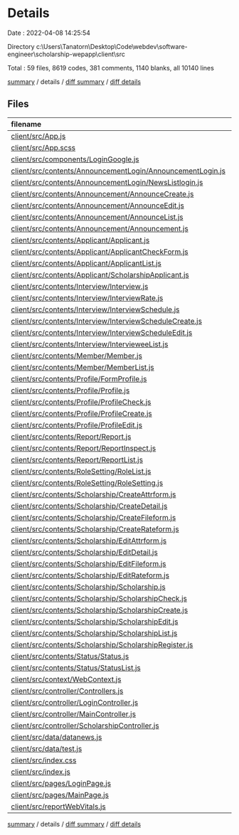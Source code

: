 # Details

Date : 2022-04-08 14:25:54

Directory c:\Users\Tanatorn\Desktop\Code\webdev\software-engineer\scholarship-wepapp\client\src

Total : 59 files,  8619 codes, 381 comments, 1140 blanks, all 10140 lines

[summary](results.md) / details / [diff summary](diff.md) / [diff details](diff-details.md)

## Files
| filename | language | code | comment | blank | total |
| :--- | :--- | ---: | ---: | ---: | ---: |
| [client/src/App.js](/client/src/App.js) | JavaScript | 21 | 0 | 5 | 26 |
| [client/src/App.scss](/client/src/App.scss) | SCSS | 2,176 | 50 | 379 | 2,605 |
| [client/src/components/LoginGoogle.js](/client/src/components/LoginGoogle.js) | JavaScript | 147 | 3 | 15 | 165 |
| [client/src/contents/AnnouncementLogin/AnnouncementLogin.js](/client/src/contents/AnnouncementLogin/AnnouncementLogin.js) | JavaScript | 25 | 0 | 3 | 28 |
| [client/src/contents/AnnouncementLogin/NewsListlogin.js](/client/src/contents/AnnouncementLogin/NewsListlogin.js) | JavaScript | 60 | 1 | 12 | 73 |
| [client/src/contents/Announcement/AnnounceCreate.js](/client/src/contents/Announcement/AnnounceCreate.js) | JavaScript | 214 | 1 | 16 | 231 |
| [client/src/contents/Announcement/AnnounceEdit.js](/client/src/contents/Announcement/AnnounceEdit.js) | JavaScript | 213 | 17 | 14 | 244 |
| [client/src/contents/Announcement/AnnounceList.js](/client/src/contents/Announcement/AnnounceList.js) | JavaScript | 84 | 2 | 10 | 96 |
| [client/src/contents/Announcement/Announcement.js](/client/src/contents/Announcement/Announcement.js) | JavaScript | 37 | 1 | 5 | 43 |
| [client/src/contents/Applicant/Applicant.js](/client/src/contents/Applicant/Applicant.js) | JavaScript | 55 | 0 | 7 | 62 |
| [client/src/contents/Applicant/ApplicantCheckForm.js](/client/src/contents/Applicant/ApplicantCheckForm.js) | JavaScript | 291 | 2 | 42 | 335 |
| [client/src/contents/Applicant/ApplicantList.js](/client/src/contents/Applicant/ApplicantList.js) | JavaScript | 99 | 5 | 13 | 117 |
| [client/src/contents/Applicant/ScholarshipApplicant.js](/client/src/contents/Applicant/ScholarshipApplicant.js) | JavaScript | 84 | 2 | 16 | 102 |
| [client/src/contents/Interview/Interview.js](/client/src/contents/Interview/Interview.js) | JavaScript | 51 | 0 | 5 | 56 |
| [client/src/contents/Interview/InterviewRate.js](/client/src/contents/Interview/InterviewRate.js) | JavaScript | 110 | 10 | 17 | 137 |
| [client/src/contents/Interview/InterviewSchedule.js](/client/src/contents/Interview/InterviewSchedule.js) | JavaScript | 59 | 1 | 14 | 74 |
| [client/src/contents/Interview/InterviewScheduleCreate.js](/client/src/contents/Interview/InterviewScheduleCreate.js) | JavaScript | 8 | 0 | 5 | 13 |
| [client/src/contents/Interview/InterviewScheduleEdit.js](/client/src/contents/Interview/InterviewScheduleEdit.js) | JavaScript | 8 | 0 | 5 | 13 |
| [client/src/contents/Interview/IntervieweeList.js](/client/src/contents/Interview/IntervieweeList.js) | JavaScript | 41 | 8 | 8 | 57 |
| [client/src/contents/Member/Member.js](/client/src/contents/Member/Member.js) | JavaScript | 40 | 1 | 8 | 49 |
| [client/src/contents/Member/MemberList.js](/client/src/contents/Member/MemberList.js) | JavaScript | 37 | 1 | 13 | 51 |
| [client/src/contents/Profile/FormProfile.js](/client/src/contents/Profile/FormProfile.js) | JavaScript | 144 | 111 | 17 | 272 |
| [client/src/contents/Profile/Profile.js](/client/src/contents/Profile/Profile.js) | JavaScript | 213 | 6 | 23 | 242 |
| [client/src/contents/Profile/ProfileCheck.js](/client/src/contents/Profile/ProfileCheck.js) | JavaScript | 68 | 3 | 7 | 78 |
| [client/src/contents/Profile/ProfileCreate.js](/client/src/contents/Profile/ProfileCreate.js) | JavaScript | 303 | 12 | 28 | 343 |
| [client/src/contents/Profile/ProfileEdit.js](/client/src/contents/Profile/ProfileEdit.js) | JavaScript | 328 | 11 | 31 | 370 |
| [client/src/contents/Report/Report.js](/client/src/contents/Report/Report.js) | JavaScript | 61 | 1 | 8 | 70 |
| [client/src/contents/Report/ReportInspect.js](/client/src/contents/Report/ReportInspect.js) | JavaScript | 72 | 1 | 9 | 82 |
| [client/src/contents/Report/ReportList.js](/client/src/contents/Report/ReportList.js) | JavaScript | 109 | 1 | 9 | 119 |
| [client/src/contents/RoleSetting/RoleList.js](/client/src/contents/RoleSetting/RoleList.js) | JavaScript | 83 | 1 | 18 | 102 |
| [client/src/contents/RoleSetting/RoleSetting.js](/client/src/contents/RoleSetting/RoleSetting.js) | JavaScript | 39 | 1 | 10 | 50 |
| [client/src/contents/Scholarship/CreateAttrform.js](/client/src/contents/Scholarship/CreateAttrform.js) | JavaScript | 86 | 0 | 7 | 93 |
| [client/src/contents/Scholarship/CreateDetail.js](/client/src/contents/Scholarship/CreateDetail.js) | JavaScript | 292 | 15 | 22 | 329 |
| [client/src/contents/Scholarship/CreateFileform.js](/client/src/contents/Scholarship/CreateFileform.js) | JavaScript | 194 | 5 | 11 | 210 |
| [client/src/contents/Scholarship/CreateRateform.js](/client/src/contents/Scholarship/CreateRateform.js) | JavaScript | 161 | 1 | 13 | 175 |
| [client/src/contents/Scholarship/EditAttrform.js](/client/src/contents/Scholarship/EditAttrform.js) | JavaScript | 90 | 0 | 8 | 98 |
| [client/src/contents/Scholarship/EditDetail.js](/client/src/contents/Scholarship/EditDetail.js) | JavaScript | 289 | 6 | 28 | 323 |
| [client/src/contents/Scholarship/EditFileform.js](/client/src/contents/Scholarship/EditFileform.js) | JavaScript | 195 | 6 | 11 | 212 |
| [client/src/contents/Scholarship/EditRateform.js](/client/src/contents/Scholarship/EditRateform.js) | JavaScript | 162 | 3 | 14 | 179 |
| [client/src/contents/Scholarship/Scholarship.js](/client/src/contents/Scholarship/Scholarship.js) | JavaScript | 38 | 0 | 8 | 46 |
| [client/src/contents/Scholarship/ScholarshipCheck.js](/client/src/contents/Scholarship/ScholarshipCheck.js) | JavaScript | 306 | 3 | 31 | 340 |
| [client/src/contents/Scholarship/ScholarshipCreate.js](/client/src/contents/Scholarship/ScholarshipCreate.js) | JavaScript | 127 | 5 | 18 | 150 |
| [client/src/contents/Scholarship/ScholarshipEdit.js](/client/src/contents/Scholarship/ScholarshipEdit.js) | JavaScript | 118 | 3 | 16 | 137 |
| [client/src/contents/Scholarship/ScholarshipList.js](/client/src/contents/Scholarship/ScholarshipList.js) | JavaScript | 257 | 4 | 36 | 297 |
| [client/src/contents/Scholarship/ScholarshipRegister.js](/client/src/contents/Scholarship/ScholarshipRegister.js) | JavaScript | 366 | 9 | 41 | 416 |
| [client/src/contents/Status/Status.js](/client/src/contents/Status/Status.js) | JavaScript | 25 | 0 | 3 | 28 |
| [client/src/contents/Status/StatusList.js](/client/src/contents/Status/StatusList.js) | JavaScript | 120 | 3 | 14 | 137 |
| [client/src/context/WebContext.js](/client/src/context/WebContext.js) | JavaScript | 53 | 0 | 7 | 60 |
| [client/src/controller/Controllers.js](/client/src/controller/Controllers.js) | JavaScript | 15 | 1 | 3 | 19 |
| [client/src/controller/LoginController.js](/client/src/controller/LoginController.js) | JavaScript | 17 | 48 | 6 | 71 |
| [client/src/controller/MainController.js](/client/src/controller/MainController.js) | JavaScript | 72 | 9 | 8 | 89 |
| [client/src/controller/ScholarshipController.js](/client/src/controller/ScholarshipController.js) | JavaScript | 9 | 1 | 6 | 16 |
| [client/src/data/datanews.js](/client/src/data/datanews.js) | JavaScript | 24 | 0 | 3 | 27 |
| [client/src/data/test.js](/client/src/data/test.js) | JavaScript | 11 | 0 | 3 | 14 |
| [client/src/index.css](/client/src/index.css) | CSS | 12 | 0 | 2 | 14 |
| [client/src/index.js](/client/src/index.js) | JavaScript | 13 | 3 | 6 | 22 |
| [client/src/pages/LoginPage.js](/client/src/pages/LoginPage.js) | JavaScript | 44 | 0 | 9 | 53 |
| [client/src/pages/MainPage.js](/client/src/pages/MainPage.js) | JavaScript | 231 | 3 | 32 | 266 |
| [client/src/reportWebVitals.js](/client/src/reportWebVitals.js) | JavaScript | 12 | 0 | 2 | 14 |

[summary](results.md) / details / [diff summary](diff.md) / [diff details](diff-details.md)